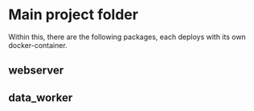 # Main project folder

Within this, there are the following packages, each deploys with its own docker-container.

## webserver

## data_worker